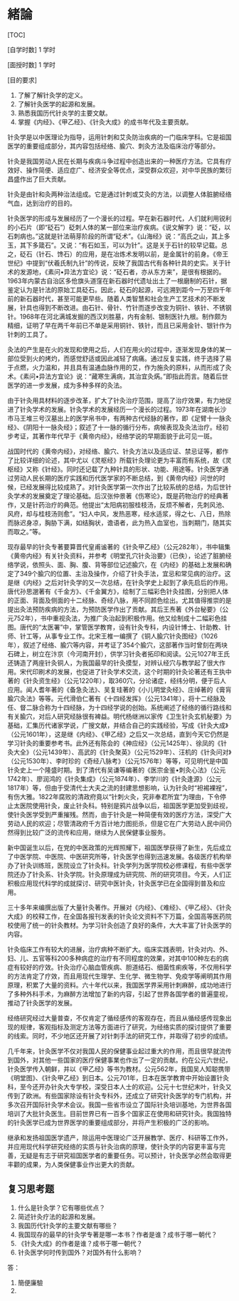 # 緒論

[TOC]

[自学时数]    1 学时

[面授时数]    1 学时

[目的要求] 

1. 了解了解针灸学的定义。
2. 了解针灸医学的起源和发展。
3. 熟悉我国历代针炎学的主要文献。
4. 掌握《内经》、《甲乙经》、《针灸大成》的成书年代及主要贡献。

针灸学是以中医理论为指导，运用针刺和艾灸防治疾病的一门临床学科。它是祖国医学的重要组成部分，其内容包括经络、腧穴、刺灸方法及临床治疗等部分。

针灸是我国劳动人民在长期与疾病斗争过程中创造出来的一种医疗方法。它具有疗效好、操作简便、适应症广、经济安全等优点，深受群众欢迎，对中华民族的繁衍昌盛作出了巨大贡献。

针灸是由针和灸两种治法组成。它是通过针刺或艾灸的方法，以调整人体脏腑经络气血，达到治疗的目的。

针灸医学的形成与发展经历了一个漫长的过程。早在新石器时代，人们就利用锐利的小石片（即“砭石”）砭刺人体的某一部位来治疗疾病。《说文解字》说：“砭，以石刺病也。”这就是针法萌芽阶段的所谓“砭术”。《山海经》说：“高氏之山，其上多玉，其下多箴石”。又说：“有石如玉，可以为针”。这是关于石针的较早记载。总之，砭石（针石、馋石）的应用，是在冶炼术发明以前，是金属针的前身。《帝王世纪》中提到“伏羲氏制九针”的传说，反映了我国古代有各种针具的史实。关于针术的发源地，《素问•异法方宜论》说：“砭石者，亦从东方来”，是很有根据的。1963年内蒙古自治区多伧旗头道窪在新石器时代遗址出土了一根磨制的石针，据鉴定认为是针法的原始工具砭石。因此，砭石的起源，可远溯到距今一万至四千年前的新石器时代，甚至可能更早些。随着人类智慧和社会生产工艺技术的不断发展，针具也得到不断改进。由石针、骨针、竹针而逐步改变为铜针、铁针、不锈钢针。1968年在河北满城发掘的西汉刘胜墓，内有金制、银制医针九根。制作颇为精细，证明了早在两千年前已不单是采用铜针、铁针，而且已采用金针、银针作为针刺的工具了。

灸法的产生是在火的发现和使用之后，人们在用火的过程中，逐渐发现身体的某一部位受到火的烤灼，而感觉舒适或因此减轻了病痛。通过反复实践，终于选择了易于点燃，火力温和，并且具有温通血脉作用的艾，作为施灸的原料，从而形成了灸术。《素问•异法方宜论》说：“藏寒生满病，其治宜灸焫。”即指此而言。随着后世医学的进一步发展，成为多种多样的灸法。

由于针灸用具材料的逐步改革，扩大了针灸治疗范围，提高了治疗效果，有力地促进了针灸学术的发展。针灸学术的发展经历一个漫长的过程。1973年在湖南长沙市马王堆三号汉墓出上的医学帛书中，有两种古代经脉的著作，即《足臂十一脉灸经》、《阴阳十一脉灸经》；叙述了十一脉的循行分布，病候表现及灸法治疗。经初步考证，其著作年代早于《黄帝内经》，经络学说的早期面貌于此可见一斑。

战国时代的《黄帝内经》，对经络、腧穴、针灸方法以及适应证、禁忌证等，都作了比较详细的论述，其中尤以《灵枢经》所载针灸理论更为丰富而有系统，故《灵枢经》又称《针经》。同时还记载了九种针具的形状、功能、用途等。针灸医学通过劳动人民长期的医疗实践和历代医学家的不断总结，到《黄帝内经》问世的时候，已经发展得比较成熟了。对针灸医学第一次作出了比较系统的总结，为后世针灸学术的发展奠定了理论基础。后汉张仲景著《伤寒论》，既是药物治疗的经典著作，又是针药治疗的典范。他提出“太阳病初服桂枝汤，反烦不解者，先刺风池、风府，却与桂枝汤则愈”。“妇人中风，发热恶寒，经水适浆，得之七、八日，热除而脉迟身凉，胸胁下满，如结胸状，谵语者，此为热入血室也，当刺期门，随其实而取之。”等。

现存最早的针灸专著要算晋代皇甫谧著的《针灸甲乙经》（公元282年），书中辑集《黄帝内经》有关针灸资料，并参考《明堂孔穴针灸治要》（已佚），论述了脏腑经络学说，依照头、面、胸、腹、背等部位记述腧穴，在《内经》的基础上发展和确定了349个腧穴的位置、主治及操作，介绍了针灸手法，宜忌和常见病的治疗。这是继《内经》之后对针灸学的又一次总结，在针灸学史上起到了承先启后的作用。唐代孙思邈著有《千金方》、《千金翼方》，绘制了三幅彩色针灸挂图，分别把人体的正面、背面及侧面的十二经脉、奇经八脉，用不同颜色绘出。尤其值得推崇的是提出灸法预防疾病的方法，为预防医学作出了贡献。其后王焘著《外台秘要》（公元752年），书中重视灸法，为推广灸治起到积极作用。他又绘制成十二幅彩色挂图。唐代的“太医署”中，掌管医学教育，设有针灸专科，内设针博士、针助教、针师、针工等，从事专业工作。北宋王椎一编撰了《铜人腧穴针灸图经》（1026年），叙述了经络、腧穴等内容，并考证了354个腧穴，这部著作当时曾刻在两块石碑上，树立在汴京（今河南开封），供学习针灸者拓印和阅读。公元1027年王氏还铸造了两座针灸铜人，为我国最早的针灸摸型，对辨认经穴与教学起了很大作用。宋代印刷术的发展，也促进了针灸学术交流，这个时期的针灸论著还有王执中著的《针灸资生经》（公元1220年），取360穴，分论诸症，经纬分明，便于后人应用。闻人耆年著的《备急灸法》、吴复珪著的《小儿明堂灸经》、庄绰著的《膏肓腧穴灸法》等等。元代滑伯仁著有《十四经发挥》（公元1341年），将十二经脉及任、督二脉合称为十四经脉，为十四经学说的创始。系统阐述了经络的循行路线和有关腧穴，对后人研究经脉很有裨益。明代杨继洲以家传《卫生针灸玄机秘要》为基础，汇集历代诸家学说，广搜文献，并结合自己的实践经验，写成《针灸大成》（公元1601年），这是继《内经》、《甲乙经》之后又一次总结，直到今天它仍然是学习针灸的重要参考书。此外还有陈会的《神应经》（公元1425年）、徐凤的《针灸大全》（公元1439年）、高武的《针灸聚英》（公元1529年）、汪机的《针灸问对》（公元1530年）、李时珍的《奇经八脉考》（公元1576年）等等，可见明代是中国针灸史上一个隆盛时期。到了清代有吴谦等编著的《医宗金鉴•刺灸心法》（公元1742年）、廖润鸿的《针灸集成》（公元1874年）、李学川的《针灸逢源》（公元1817年）等，但由于受清代士大夫之流的封建思想影响，认为针灸时“袒裼裸裎”，有伤大雅。1822年腐败的清政府竟以“针刺火灸，究非奉君所宜”为理由，下令停止太医院使用针灸，废止针灸科。特别是鸦片战争以后，祖国医学更加受到歧视，使针灸医学受到严重摧残。然而，由于针灸是一种简便有效的医疗方法，深受广大劳动人民的欢迎；尽管清政府千方百计地力图扼杀，但是它在广大劳动人民中间仍然得到比较广泛的流传和应用，继续为人民保健事业服务。

新中国诞生以后，在党的中医政策的光辉照耀下，祖国医學获得了新生，先后成立了中医学院、中医院、中医研究所等，针灸医学也得到迅速发展。各级医疗机构举办了针灸训练班，医院设立了针灸科。针灸学列为医学院校必修课程，有些中医学院还办了针灸系、针灸学院。针灸原理成为研究院、所的研究项目。今天，人们正积极应用现代科学的成就探讨、研究中医针灸，针灸医学已在全国得到普及和应用。

三十多年来编撰出版了大量针灸著作。开展对《内经》、《难经》、《甲乙经》、《针灸大成》的校释工作，在全国各报刊发表的针灸论文资料不下万篇，全国高等医药院校使用了统一的针灸教材。为学习针灸创造了良好的条件，大大丰富了针灸医学的内容。

针灸临床工作有较大的进展，治疗病种不断扩大。临床实践表明，针灸对内、外、妇、儿、五官等科200多种病症的治疗有不同程度的效果，对其中100种左右的病症有较好的疗效。针灸治疗心脑血管疾病、胆道结石、细菌性痢疾等，不仅用科学的方法肯定了疗效，而且用现代生理学、生化学、微生物学、免疫学等阐明其作用原理，积累了大量的资料。六十年代以来，我国医学界采用针刺麻醉，成功地进行了多种外科手术，为麻醉方法增加了新的内容，引起了世界各国学者的普遍童视，推动了针灸医学的发展。

经络研究经过大量普查，不仅肯定了循经感传的客观存在，而且从循经感传现象出现的规律，客观指标及测定方法等方面进行了研究，为经络实质的探讨提供了重要的线索。同时，不少地区还开展了对针刺手法的研究工作，并取得了初步的成绩。

几千年来，针灸医学不仅对我国人民的保健事业起过重大的作用，而且很早就流传到国外，对其他一些国家的医疗保健事業也作出了一定的贡献。约在公元六世纪，针灸医学传入朝鲜，并以《甲乙经》等书为教材。公元562年，我国吴人知聪携带《明堂图》、《针灸甲乙经》到日本。公元701年，日本在医学教育中开始设置针灸科，至今还开办针灸大专学校，深受日本人士的欢迎。公元十七世纪末叶，针灸又传到了欧洲。有些国家除设有针灸专科外，还成立了研究针灸医学的专门机构，并多次召开国际针灸学术会议。我国一些省市设立了国际针灸培训基地，为世界各国培训了大批针灸医生。目前世界已有一百多个国家正在使用和研究针灸。我国独特的针灸医学已成为世界医学的重要组成部分，并将产生积极的广泛的影响。

继承和发扬祖国医学遗产，除运用中医理论广泛开展教学、医疗、科研等工作外，并应用现代科学研究经络的实质与针灸治病的原理，使针灸学的内容更丰富与完善，无疑是有志于研究祖国医学者的重要任务。可以预计，针灸医学必然会取得更丰颧的成果，为人类保健事业作出更大的贡献。

## 复习思考题

1. 什么是针灸学？它有哪些优点？
2. 简述针灸疗法的起源和发展。
3. 我国历代针灸学的主要文献有哪些？
4. 我国现存的最早的针灸学专著是哪一本书？作者是谁？成书于哪一朝代？
5. 《针灸大成》的作者是谁？成书于哪一朝代？
6. 针灸医学何时传到国外？对国外有什么影响？



答：

1. 簡便廉驗
2. 
